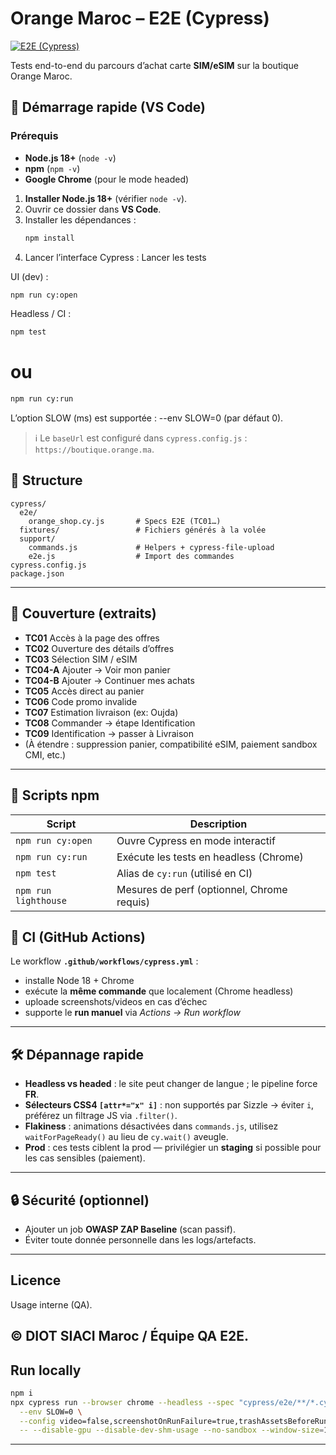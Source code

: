 # Orange Maroc – E2E (Cypress)
[![E2E (Cypress)](https://github.com/48Mouad/orangee2e/actions/workflows/cypress.yml/badge.svg)](https://github.com/48Mouad/orangee2e/actions/workflows/cypress.yml)

Tests end-to-end du parcours d’achat carte **SIM/eSIM** sur la boutique Orange Maroc.


## 🚀 Démarrage rapide (VS Code)
### Prérequis
- **Node.js 18+** (`node -v`)
- **npm** (`npm -v`)
- **Google Chrome** (pour le mode headed)

1. **Installer Node.js 18+** (vérifier `node -v`).
2. Ouvrir ce dossier dans **VS Code**.
3. Installer les dépendances :
   ```bash
   npm install
   ```
4. Lancer l’interface Cypress :
Lancer les tests 

UI (dev) :
```bash
npm run cy:open
```

Headless / CI :
 ```bash
npm test
 ```
# ou
 ```bash
npm run cy:run
 ```

L’option SLOW (ms) est supportée : --env SLOW=0 (par défaut 0).

> ℹ️ Le `baseUrl` est configuré dans `cypress.config.js` : `https://boutique.orange.ma`.

## 📁 Structure

```
cypress/
  e2e/
    orange_shop.cy.js       # Specs E2E (TC01…)
  fixtures/                 # Fichiers générés à la volée
  support/
    commands.js             # Helpers + cypress-file-upload
    e2e.js                  # Import des commandes
cypress.config.js
package.json

```
---

## 🧪 Couverture (extraits)

- **TC01** Accès à la page des offres
- **TC02** Ouverture des détails d’offres
- **TC03** Sélection SIM / eSIM
- **TC04-A** Ajouter → Voir mon panier
- **TC04-B** Ajouter → Continuer mes achats
- **TC05** Accès direct au panier
- **TC06** Code promo invalide
- **TC07** Estimation livraison (ex: Oujda)
- **TC08** Commander → étape Identification
- **TC09** Identification → passer à Livraison
- (À étendre : suppression panier, compatibilité eSIM, paiement sandbox CMI, etc.)

---
## 🧰 Scripts npm

| Script | Description |
| --- | --- |
| `npm run cy:open` | Ouvre Cypress en mode interactif |
| `npm run cy:run` | Exécute les tests en headless (Chrome) |
| `npm test` | Alias de `cy:run` (utilisé en CI) |
| `npm run lighthouse` | Mesures de perf (optionnel, Chrome requis) |

## 🤖 CI (GitHub Actions)

Le workflow **`.github/workflows/cypress.yml`** :

- installe Node 18 + Chrome
- exécute la **même commande** que localement (Chrome headless)
- uploade screenshots/videos en cas d’échec
- supporte le **run manuel** via *Actions → Run workflow*

---

## 🛠️ Dépannage rapide

- **Headless vs headed** : le site peut changer de langue ; le pipeline force **FR**.
- **Sélecteurs CSS4 `[attr*="x" i]`** : non supportés par Sizzle → éviter  `i`, préférez un filtrage JS via `.filter()`.
- **Flakiness** : animations désactivées dans `commands.js`, utilisez `waitForPageReady()` au lieu de `cy.wait()` aveugle.
- **Prod** : ces tests ciblent la prod — privilégier un **staging** si possible pour les cas sensibles (paiement).

---

## 🔒 Sécurité (optionnel)

- Ajouter un job **OWASP ZAP Baseline** (scan passif).
- Éviter toute donnée personnelle dans les logs/artefacts.

---

## Licence

Usage interne (QA).

© DIOT SIACI Maroc / Équipe QA E2E.
---
## Run locally
```bash
npm i
npx cypress run --browser chrome --headless --spec "cypress/e2e/**/*.cy.js" \
  --env SLOW=0 \
  --config video=false,screenshotOnRunFailure=true,trashAssetsBeforeRuns=true \
  -- --disable-gpu --disable-dev-shm-usage --no-sandbox --window-size=1366,768

```
---
